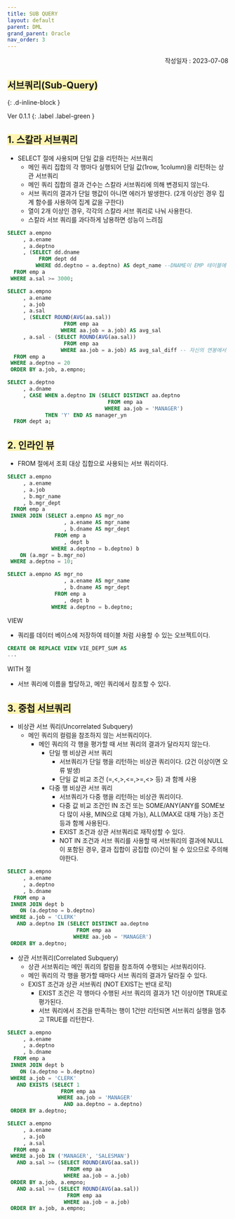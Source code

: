 ```yaml
---
title: SUB QUERY
layout: default
parent: DML
grand_parent: Oracle
nav_order: 3
---
```

<div style="text-align: right;">
작성일자 : 2023-07-08
</div>

## <span style="background-color:#FFF5b1">서브쿼리(Sub-Query)</span>
{: .d-inline-block }

Ver 0.1.1
{: .label .label-green }



## <span style="background-color:#FFF5b1">1. 스칼라 서브쿼리</span>
- SELECT 절에 사용되며 단일 값을 리턴하는 서브쿼리
  - 메인 쿼리 집합의 각 행마다 실행되어 단일 값(1row, 1column)을 리턴하는 상관 서브쿼리
  - 메인 쿼리 집합의 결과 건수는 스칼라 서브쿼리에 의해 변경되지 않는다.
  - 서브 쿼리의 결과가 단일 행값이 아니면 에러가 발생한다. (2개 이상인 경우 집계 함수를 사용하여 집계 값을 구한다)
  - 열이 2개 이상인 경우, 각각의 스칼라 서브 쿼리로 나눠 사용한다.
  - 스칼라 서브 쿼리를 과다하게 남용하면 성능이 느려짐 

```sql
SELECT a.empno
     , a.ename
     , a.deptno
     , (SELECT dd.dname
          FROM dept dd
         WHERE dd.deptno = a.deptno) AS dept_name --DNAME이 EMP 테이블에 없어서 DEPT 테이블에서 조회 
  FROM emp a
 WHERE a.sal >= 3000;
```

```sql
SELECT a.empno
     , a.ename
     , a.job
     , a.sal
     , (SELECT ROUND(AVG(aa.sal))
                  FROM emp aa
                 WHERE aa.job = a.job) AS avg_sal
     , a.sal - (SELECT ROUND(AVG(aa.sal))
                  FROM emp aa
                 WHERE aa.job = a.job) AS avg_sal_diff -- 자신의 연봉에서 해당 직군의 평균 연봉과 차이를 계산하는 쿼리
  FROM emp a
 WHERE a.deptno = 20
 ORDER BY a.job, a.empno;
```

```sql
SELECT a.deptno
     , a.dname
     , CASE WHEN a.deptno IN (SELECT DISTINCT aa.deptno
                                FROM emp aa
                               WHERE aa.job = 'MANAGER')
            THEN 'Y' END AS manager_yn
  FROM dept a;
```

## <span style="background-color:#FFF5b1">2. 인라인 뷰</span>
- FROM 절에서 조회 대상 집합으로 사용되는 서브 쿼리이다.

```sql
SELECT a.empno
     , a.ename
     , a.job
     , b.mgr_name
     , b.mgr_dept
  FROM emp a
 INNER JOIN (SELECT a.empno AS mgr_no
                  , a.ename AS mgr_name
                  , b.dname AS mgr_dept
               FROM emp a
                  , dept b
              WHERE a.deptno = b.deptno) b
    ON (a.mgr = b.mgr_no)
 WHERE a.deptno = 10;
```

```sql
SELECT a.empno AS mgr_no
                  , a.ename AS mgr_name
                  , b.dname AS mgr_dept
               FROM emp a
                  , dept b
              WHERE a.deptno = b.deptno;
```

VIEW
  - 쿼리를 데이터 베이스에 저장하여 테이블 처럼 사용할 수 있는 오브젝트이다.
```sql
CREATE OR REPLACE VIEW VIE_DEPT_SUM AS
...
```
WITH 절
  - 서브 쿼리에 이름을 할당하고, 메인 쿼리에서 참조할 수 있다.

## <span style="background-color:#FFF5b1">3. 중첩 서브쿼리</span>
- 비상관 서브 쿼리(Uncorrelated Subquery)
  - 메인 쿼리의 컬럼을 참조하지 않는 서브쿼리이다.
    - 메인 쿼리의 각 행을 평가할 때 서브 쿼리의 결과가 달라지지 않는다.
        - 단일 행 비상관 서브 쿼리
          - 서브쿼리가 단일 행을 리턴하는 비상관 쿼리이다. (2건 이상이면 오류 발생) 
          - 단일 값 비교 조건 (=,<,>,<=,>=,<> 등) 과 함께 사용 
        - 다중 행 비상관 서브 쿼리
          - 서브쿼리가 다중 행을 리턴하는 비상관 쿼리이다. 
          - 다중 값 비교 조건인 IN 조건 또는 SOME/ANY(ANY를 SOME보다 많이 사용, MIN으로 대체 가능), ALL(MAX로 대채 가능) 조건 등과 함께 사용된다. 
          - EXIST 조건과 상관 서브쿼리로 재작성할 수 있다.
          - NOT IN 조건과 서브 쿼리를 사용할 때 서브쿼리의 결과에 NULL이 포함된 경우, 결과 집합이 공집합 (0)건이 될 수 있으므로 주의해야한다.

```sql
SELECT a.empno
     , a.ename
     , a.deptno
     , b.dname
  FROM emp a
 INNER JOIN dept b
    ON (a.deptno = b.deptno)
 WHERE a.job = 'CLERK'
   AND a.deptno IN (SELECT DISTINCT aa.deptno
                      FROM emp aa
                     WHERE aa.job = 'MANAGER')
 ORDER BY a.deptno;
```
- 상관 서브쿼리(Correlated Subquery)
	- 상관 서브쿼리는 메인 쿼리의 칼럼을 참조하여 수행되는 서브쿼리이다.
	- 메인 쿼리의 각 행을 평가할 때마다 서브 쿼리의 결과가 달라질 수 있다.
	- EXIST 조건과 상관 서브쿼리 (NOT EXIST는 반대 로직) 
		- EXIST 조건은 각 행마다 수행된 서브 쿼리의 결과가 1건 이상이면 TRUE로 평가된다.
		- 서브 쿼리에서 조건을 만족하는 행이 1건만 리턴되면 서브쿼리 실행을 멈추고 TRUE를 리턴한다. 

```sql
SELECT a.empno
     , a.ename
     , a.deptno
     , b.dname
  FROM emp a
 INNER JOIN dept b
    ON (a.deptno = b.deptno)
 WHERE a.job = 'CLERK'
   AND EXISTS (SELECT 1
                 FROM emp aa
                WHERE aa.job = 'MANAGER'
                  AND aa.deptno = a.deptno)
 ORDER BY a.deptno;
```

```sql
SELECT a.empno
     , a.ename
     , a.job
     , a.sal
  FROM emp a
 WHERE a.job IN ('MANAGER', 'SALESMAN')
   AND a.sal >= (SELECT ROUND(AVG(aa.sal))
                   FROM emp aa
                  WHERE aa.job = a.job)
 ORDER BY a.job, a.empno;
   AND a.sal >= (SELECT ROUND(AVG(aa.sal))
                   FROM emp aa
                  WHERE aa.job = a.job)
 ORDER BY a.job, a.empno;
 ```
